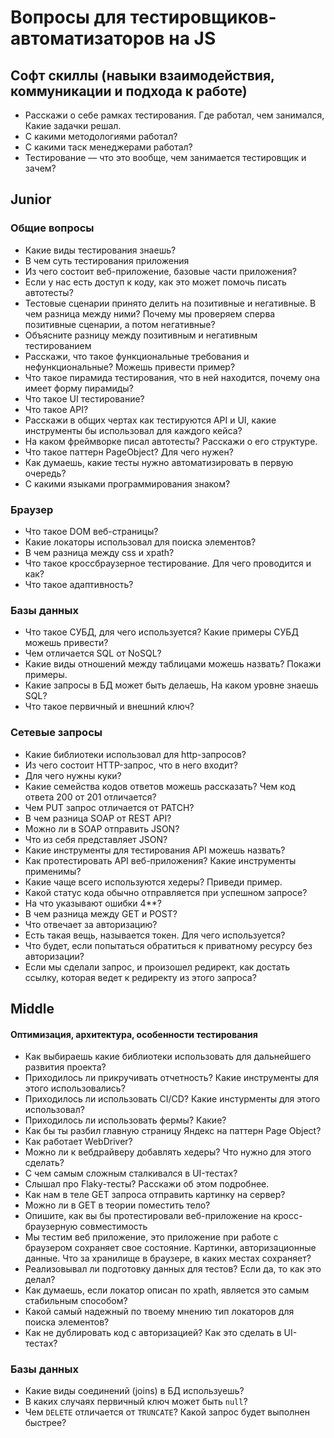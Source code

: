 # Вопросы для тестировщиков-автоматизаторов на JS

## Софт скиллы (навыки взаимодействия, коммуникации и подхода к работе)

* Расскажи о себе рамках тестирования. Где работал, чем занимался, Какие задачки решал.
* С какими методологиями работал?
* С какими таск менеджерами работал?
* Тестирование — что это вообще, чем занимается тестировщик и зачем?

## Junior

### Общие вопросы

* Какие виды тестирования знаешь?
* В чем суть тестирования приложения
* Из чего состоит веб-приложение, базовые части приложения?
* Если у нас есть доступ к коду, как это может помочь писать автотесты?
* Тестовые сценарии принято делить на позитивные и негативные. В чем разница между ними? Почему мы проверяем сперва позитивные сценарии, а потом негативные?
* Объясните разницу между позитивным и негативным тестированием
* Расскажи, что такое функциональные требования и нефункциональные? Можешь привести пример?
* Что такое пирамида тестирования, что в ней находится, почему она имеет форму пирамиды?
* Что такое UI тестирование?
* Что такое API?
* Расскажи в общих чертах как тестируются API и UI, какие инструменты бы использовал для каждого кейса?
* На каком фреймворке писал автотесты? Расскажи о его структуре.
* Что такое паттерн PageObject? Для чего нужен?
* Как думаешь, какие тесты нужно автоматизировать в первую очередь?
* С какими языками программирования знаком?

### Браузер

* Что такое DOM веб-страницы?
* Какие локаторы использовал для поиска элементов?
* В чем разница между css и xpath?
* Что такое кроссбраузерное тестирование. Для чего проводится и как?
* Что такое адаптивность?

### Базы данных

* Что такое СУБД, для чего используется? Какие примеры СУБД можешь привести?
* Чем отличается SQL от NoSQL?
* Какие виды отношений между таблицами можешь назвать? Покажи примеры.
* Какие запросы в БД может быть делаешь, На каком уровне знаешь SQL?
* Что такое первичный и внешний ключ?

### Сетевые запросы

* Какие библиотеки использовал для http-запросов?
* Из чего состоит HTTP-запрос, что в него входит?
* Для чего нужны куки?
* Какие семейства кодов ответов можешь рассказать? Чем код ответа 200 от 201 отличается?
* Чем PUT запрос отличается от PATCH?
* В чем разница SOAP от REST API?
* Можно ли в SOAP отправить JSON?
* Что из себя представляет JSON?
* Какие инструменты для тестирования API можешь назвать?
* Как протестировать API веб-приложения? Какие инструменты применимы?
* Какие чаще всего используются хедеры? Приведи пример.
* Какой статус кода обычно отправляется при успешном запросе?
* На что указывают ошибки 4**?
* В чем разница между GET и POST?
* Что отвечает за авторизацию?
* Есть такая вещь, называется токен. Для чего используется?
* Что будет, если попытаться обратиться к приватному ресурсу без авторизации?
* Если мы сделали запрос, и произошел редирект, как достать ссылку, которая ведет к редиректу из этого запроса?

## Middle

#### Оптимизация, архитектура, особенности тестирования

* Как выбираешь какие библиотеки использовать для дальнейшего развития проекта?
* Приходилось ли прикручивать отчетность? Какие инструменты для этого использовались?
* Приходилось ли использовать CI/CD? Какие инстурменты для этого использовал?
* Приходилось ли использовать фермы? Какие?
* Как бы ты разбил главную страницу Яндекс на паттерн Page Object?
* Как работает WebDriver?
* Можно ли к вебдрайверу добавлять хедеры? Что нужно для этого сделать?
* С чем самым сложным сталкивался в UI-тестах?
* Слышал про Flaky-тесты? Расскажи об этом подробнее.
* Как нам в теле GET запроса отправить картинку на сервер?
* Можно ли в GET в теории поместить тело?
* Опишите, как вы бы протестировали веб-приложение на кросс-браузерную совместимость
* Мы тестим веб приложение, это приложение при работе с браузером сохраняет свое состояние. Картинки, авторизационные данные. Что за хранилище в браузере, в каких местах сохраняет?
* Реализовывал ли подготовку данных для тестов? Если да, то как это делал?
* Как думаешь, если локатор описан по xpath, является это самым стабильным способом?
* Какой самый надежный по твоему мнению тип локаторов для поиска элементов?
* Как не дублировать код с авторизацией? Как это сделать в UI-тестах?

### Базы данных

* Какие виды соединений (joins) в БД используешь?
* В каких случаях первичный ключ может быть `null`?
* Чем `DELETE` отличается от `TRUNCATE`? Какой запрос будет выполнен быстрее?
